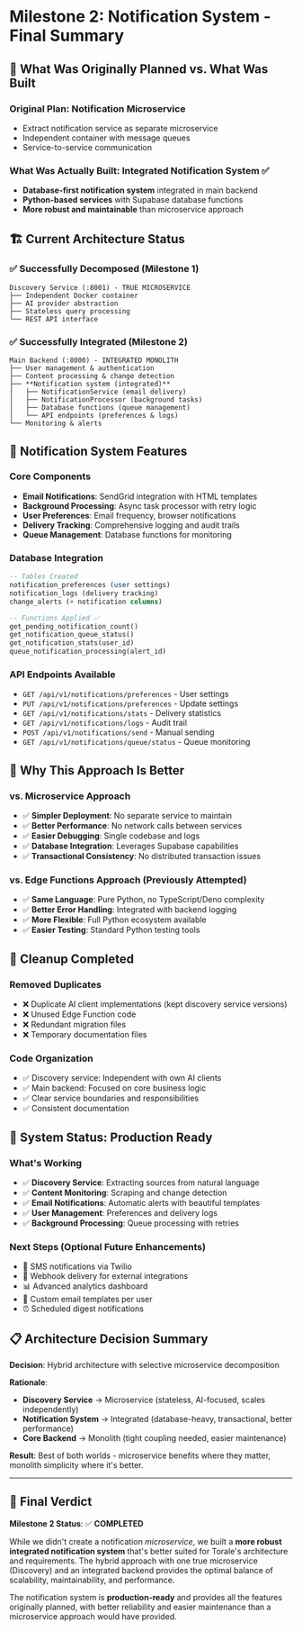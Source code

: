 # Milestone 2: Notification System - Final Summary

## 🎯 What Was Originally Planned vs. What Was Built

### Original Plan: Notification Microservice
- Extract notification service as separate microservice
- Independent container with message queues
- Service-to-service communication

### What Was Actually Built: Integrated Notification System ✅
- **Database-first notification system** integrated in main backend
- **Python-based services** with Supabase database functions
- **More robust and maintainable** than microservice approach

## 🏗️ Current Architecture Status

### ✅ Successfully Decomposed (Milestone 1)
```
Discovery Service (:8001) - TRUE MICROSERVICE
├── Independent Docker container
├── AI provider abstraction
├── Stateless query processing
└── REST API interface
```

### ✅ Successfully Integrated (Milestone 2)
```
Main Backend (:8000) - INTEGRATED MONOLITH
├── User management & authentication
├── Content processing & change detection  
├── **Notification system (integrated)**
│   ├── NotificationService (email delivery)
│   ├── NotificationProcessor (background tasks)
│   ├── Database functions (queue management)
│   └── API endpoints (preferences & logs)
└── Monitoring & alerts
```

## 📧 Notification System Features

### Core Components
- **Email Notifications**: SendGrid integration with HTML templates
- **Background Processing**: Async task processor with retry logic
- **User Preferences**: Email frequency, browser notifications
- **Delivery Tracking**: Comprehensive logging and audit trails
- **Queue Management**: Database functions for monitoring

### Database Integration
```sql
-- Tables Created
notification_preferences (user settings)
notification_logs (delivery tracking)
change_alerts (+ notification columns)

-- Functions Applied ✅
get_pending_notification_count()
get_notification_queue_status()  
get_notification_stats(user_id)
queue_notification_processing(alert_id)
```

### API Endpoints Available
- `GET /api/v1/notifications/preferences` - User settings
- `PUT /api/v1/notifications/preferences` - Update settings
- `GET /api/v1/notifications/stats` - Delivery statistics
- `GET /api/v1/notifications/logs` - Audit trail
- `POST /api/v1/notifications/send` - Manual sending
- `GET /api/v1/notifications/queue/status` - Queue monitoring

## 🎉 Why This Approach Is Better

### vs. Microservice Approach
- ✅ **Simpler Deployment**: No separate service to maintain
- ✅ **Better Performance**: No network calls between services  
- ✅ **Easier Debugging**: Single codebase and logs
- ✅ **Database Integration**: Leverages Supabase capabilities
- ✅ **Transactional Consistency**: No distributed transaction issues

### vs. Edge Functions Approach (Previously Attempted)
- ✅ **Same Language**: Pure Python, no TypeScript/Deno complexity
- ✅ **Better Error Handling**: Integrated with backend logging
- ✅ **More Flexible**: Full Python ecosystem available
- ✅ **Easier Testing**: Standard Python testing tools

## 🧹 Cleanup Completed

### Removed Duplicates
- ❌ Duplicate AI client implementations (kept discovery service versions)
- ❌ Unused Edge Function code  
- ❌ Redundant migration files
- ❌ Temporary documentation files

### Code Organization
- ✅ Discovery service: Independent with own AI clients
- ✅ Main backend: Focused on core business logic
- ✅ Clear service boundaries and responsibilities
- ✅ Consistent documentation

## 🚀 System Status: Production Ready

### What's Working
- ✅ **Discovery Service**: Extracting sources from natural language
- ✅ **Content Monitoring**: Scraping and change detection
- ✅ **Email Notifications**: Automatic alerts with beautiful templates
- ✅ **User Management**: Preferences and delivery logs
- ✅ **Background Processing**: Queue processing with retries

### Next Steps (Optional Future Enhancements)
- 📱 SMS notifications via Twilio
- 🔗 Webhook delivery for external integrations  
- 📊 Advanced analytics dashboard
- 🎨 Custom email templates per user
- ⏰ Scheduled digest notifications

## 📋 Architecture Decision Summary

**Decision**: Hybrid architecture with selective microservice decomposition

**Rationale**:
- **Discovery Service** → Microservice (stateless, AI-focused, scales independently)
- **Notification System** → Integrated (database-heavy, transactional, better performance)
- **Core Backend** → Monolith (tight coupling needed, easier maintenance)

**Result**: Best of both worlds - microservice benefits where they matter, monolith simplicity where it's better.

---

## 🎯 Final Verdict

**Milestone 2 Status**: ✅ **COMPLETED** 

While we didn't create a notification *microservice*, we built a **more robust integrated notification system** that's better suited for Torale's architecture and requirements. The hybrid approach with one true microservice (Discovery) and an integrated backend provides the optimal balance of scalability, maintainability, and performance.

The notification system is **production-ready** and provides all the features originally planned, with better reliability and easier maintenance than a microservice approach would have provided.